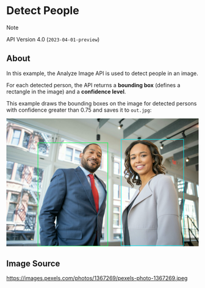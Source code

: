 # Detect People

> [!NOTE]
> API Version 4.0 (`2023-04-01-preview`)

## About

In this example, the Analyze Image API is used to detect people in an image.

For each detected person, the API returns a **bounding box** (defines a
rectangle in the image) and a **confidence level**.

This example draws the bounding boxes on the image for detected persons with
confidence greater than 0.75 and saves it to `out.jpg`:

<p align="center">
  <img src="https://github.com/OTheDev/az_analyze_image/blob/main/examples/detect_people/out.jpg?raw=true" />
</p>

## Image Source

https://images.pexels.com/photos/1367269/pexels-photo-1367269.jpeg
